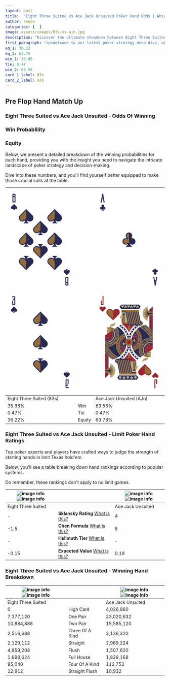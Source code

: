 ```yaml
---
layout: post
title:  "Eight Three Suited Vs Ace Jack Unsuited Poker Hand Odds | Which Is The Better Hand In Poker? A Complete Guide"
author: reece
categories: [  ]
image: assets/images/83s-vs-ajo.jpg
description: "Discover the ultimate showdown between Eight Three Suited and Ace Jack Unsuited in poker! Uncover the odds, strategies, and scenarios where one hand triumphs over the other. Get ready to up your poker game with this thrilling analysis."
first_paragraph: "<p>Welcome to our latest poker strategy deep dive, where we're pitting two distinct hands against each other in a high-stakes showdown: Eight Three Suited vs Ace Jack Unsuited.</p><p>In the dynamic world of poker, every decision counts, and knowing which hand holds the upper hand is key to your success at the table.</p><p>In this article, we'll dissect these two hands, explore the scenarios where one dominates the other, and equip you with the knowledge to make strategic choices that can tip the odds in your favor.</p><p>Get ready to unravel the intriguing dynamics of these poker hands and elevate your game to new heights.</p>"
eq_1: 36.22
eq_2: 63.78
win_1: 35.98
tie: 0.47
win_2: 63.55
card_1_label: 83s
card_2_label: AJo
---
```




[comment]: # (sp0)

## Pre Flop Hand Match Up

<div class="table hand-ratings" markdown="1"> 



### Eight Three Suited vs Ace Jack Unsuited - Odds Of Winning


  
<div class="row graphs"> 
<div class="col-lg-6">
    <h3>Win Probablility</h3>
    <canvas id="WinChart"></canvas>
</div>
<div class="col-lg-6">
    <h3>Equity</h3>
    <canvas id="EquityChart"></canvas>
</div>
</div>

  Below, we present a detailed breakdown of the winning probabilities for each hand, providing you with the insight you need to navigate the intricate landscape of poker strategy and decision-making. 

Dive into these numbers, and you'll find yourself better equipped to make those crucial calls at the table.


    
| ![image info](assets/images/hand1/8.png) ![image info](assets/images/hand1/3.png) |  | ![image info](assets/images/hand2/a.png) ![image info](assets/images/hand2/jo.png) |
| -------- | -------- | -------- |
| Eight Three Suited (83s) |  | Ace Jack Unsuited (AJo) |
| 35.98% | Win | 63.55% |
| 0.47% | Tie | 0.47% |
| 36.22% | Equity | 63.78% |




[comment]: # (sp1)



### Eight Three Suited vs Ace Jack Unsuited - Limit Poker Hand Ratings

Top poker experts and players have crafted ways to judge the strength of starting hands in limit Texas hold'em. 

Below, you'll see a table breaking down hand rankings according to popular systems. 

Do remember, these rankings don't apply to no limit games.


    
| ![image info](https://www.riverpairs.com/assets/images/hand1/8.png) ![image info](https://www.riverpairs.com/assets/images/hand1/3.png) |  | ![image info](https://www.riverpairs.com/assets/images/hand2/a.png) ![image info](https://www.riverpairs.com/assets/images/hand2/jo.png) |
| -------- | -------- | -------- |
| Eight Three Suited |  | Ace Jack Unsuited |
| - | **Sklansky Rating** [What is this?](/sklansky-rating-explained) | 4 |
| -1.5 | **Chen Formula** [What is this?](/chen-formula-explained) | 8 |
| - | **Hellmuth Tier** [What is this?](/Hellmuth-tier-explained) | - |
| -0.15 | **Expected Value** [What is this?](/expected-value-explained) | 0.19 |




[comment]: # (sp2)



### Eight Three Suited vs Ace Jack Unsuited - Winning Hand Breakdown


    
| ![image info](https://www.riverpairs.com/assets/images/hand1/8.png) ![image info](https://www.riverpairs.com/assets/images/hand1/3.png) |  | ![image info](https://www.riverpairs.com/assets/images/hand2/a.png) ![image info](https://www.riverpairs.com/assets/images/hand2/jo.png) |
| -------- | -------- | -------- |
| Eight Three Suited |  | Ace Jack Unsuited |
| 0 | High Card | 4,026,960 |
| 7,377,120 | One Pair | 23,020,632 |
| 10,884,888 | Two Pair | 15,585,120 |
| 2,516,688 | Three Of A Kind | 3,136,320 |
| 2,129,112 | Straight | 2,989,224 |
| 4,859,208 | Flush | 1,507,620 |
| 1,698,624 | Full House | 1,839,168 |
| 95,040 | Four Of A Kind | 112,752 |
| 12,912 | Straight Flush | 10,932 |




[comment]: # (sp3)



</div>

[comment]: # (sp4)



[comment]: # (sp5)

